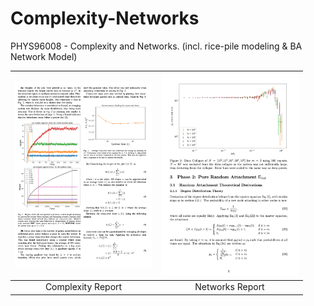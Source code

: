 # Complexity-Networks
PHYS96008 - Complexity and Networks. (incl. rice-pile modeling &amp; BA Network Model)

|<a href="https://github.com/shaunfg/Complexity-Networks/blob/master/ComplexityReport.pdf"><img src="https://github.com/shaunfg/Complexity-Networks/blob/master/complexity_thumbnail.png" alt="Illustration" width="220px"/></a>|<a href="https://github.com/shaunfg/Complexity-Networks/blob/master/NetworksReport.pdf"><img src="https://github.com/shaunfg/Complexity-Networks/blob/master/networks_thumbnail.png" alt="Illustration" width="220px"/></a>|
|:--:|:--:|
|Complexity Report|Networks Report|
